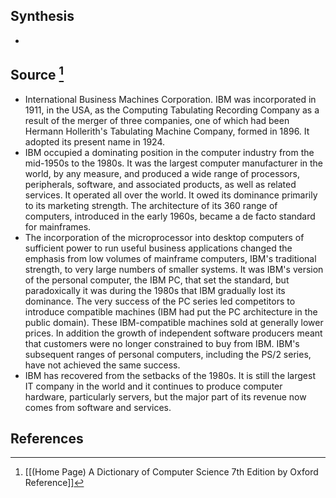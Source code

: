 ## Synthesis
- 
## Source [^1]
- International Business Machines Corporation. IBM was incorporated in 1911, in the USA, as the Computing Tabulating Recording Company as a result of the merger of three companies, one of which had been Hermann Hollerith's Tabulating Machine Company, formed in 1896. It adopted its present name in 1924.
- IBM occupied a dominating position in the computer industry from the mid-1950s to the 1980s. It was the largest computer manufacturer in the world, by any measure, and produced a wide range of processors, peripherals, software, and associated products, as well as related services. It operated all over the world. It owed its dominance primarily to its marketing strength. The architecture of its 360 range of computers, introduced in the early 1960s, became a de facto standard for mainframes.
- The incorporation of the microprocessor into desktop computers of sufficient power to run useful business applications changed the emphasis from low volumes of mainframe computers, IBM's traditional strength, to very large numbers of smaller systems. It was IBM's version of the personal computer, the IBM PC, that set the standard, but paradoxically it was during the 1980s that IBM gradually lost its dominance. The very success of the PC series led competitors to introduce compatible machines (IBM had put the PC architecture in the public domain). These IBM-compatible machines sold at generally lower prices. In addition the growth of independent software producers meant that customers were no longer constrained to buy from IBM. IBM's subsequent ranges of personal computers, including the PS/2 series, have not achieved the same success.
- IBM has recovered from the setbacks of the 1980s. It is still the largest IT company in the world and it continues to produce computer hardware, particularly servers, but the major part of its revenue now comes from software and services.
## References

[^1]: [[(Home Page) A Dictionary of Computer Science 7th Edition by Oxford Reference]]